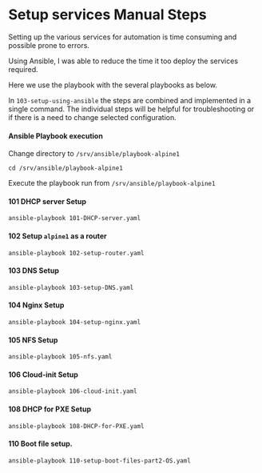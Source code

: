 # Setup services Manual Steps
Setting up the various services for automation is time consuming and possible prone to errors.

Using Ansible, I was able to reduce the time it too deploy the services required. 

Here we use the playbook with the several playbooks as below. 

 In `103-setup-using-ansible` the steps are combined and implemented in a single command. The individual steps will be helpful for troubleshooting or if there is a need to change selected configuration.



#### Ansible Playbook execution  

Change directory to `/srv/ansible/playbook-alpine1`

```
cd /srv/ansible/playbook-alpine1
```

Execute the playbook run from `/srv/ansible/playbook-alpine1`

#### 101 DHCP server Setup 

```
ansible-playbook 101-DHCP-server.yaml
```

#### 102 Setup `alpine1` as a router

```
ansible-playbook 102-setup-router.yaml
```

#### 103 DNS Setup 

```
ansible-playbook 103-setup-DNS.yaml
```

#### 104 Nginx Setup

```
ansible-playbook 104-setup-nginx.yaml
```

#### 105 NFS  Setup

```
ansible-playbook 105-nfs.yaml
```

#### 106 Cloud-init Setup

```
ansible-playbook 106-cloud-init.yaml
```

#### 108 DHCP for PXE Setup

```
ansible-playbook 108-DHCP-for-PXE.yaml
```

#### 110 Boot file setup.

```
ansible-playbook 110-setup-boot-files-part2-OS.yaml
```

